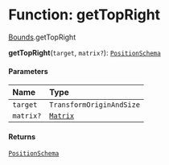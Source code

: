 # Function: getTopRight

[Bounds](/en/auto-docs/free-layout-editor/modules/Bounds.md).getTopRight

**getTopRight**(`target`, `matrix?`): [`PositionSchema`](/en/auto-docs/free-layout-editor/interfaces/PositionSchema.md)

#### Parameters

| Name | Type |
| :------ | :------ |
| `target` | `TransformOriginAndSize` |
| `matrix?` | [`Matrix`](/en/auto-docs/free-layout-editor/classes/Matrix.md) |

#### Returns

[`PositionSchema`](/en/auto-docs/free-layout-editor/interfaces/PositionSchema.md)
